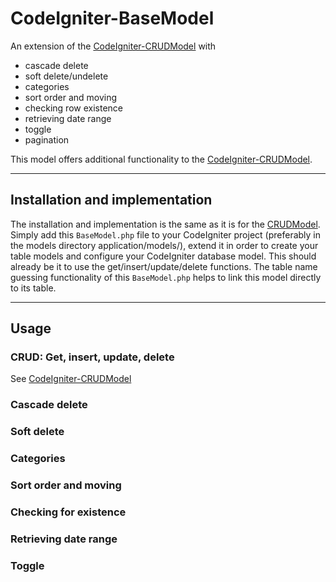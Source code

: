 # CodeIgniter-BaseModel

An extension of the [CodeIgniter-CRUDModel](https://github.com/thnaeff/CodeIgniter-CRUDModel) with
* cascade delete
* soft delete/undelete
* categories
* sort order and moving
* checking row existence
* retrieving date range
* toggle
* pagination


This model offers additional functionality to the [CodeIgniter-CRUDModel](https://github.com/thnaeff/CodeIgniter-CRUDModel). 

-----------


## Installation and implementation

The installation and implementation is the same as it is for the [CRUDModel](https://github.com/thnaeff/CodeIgniter-CRUDModel). Simply add this `BaseModel.php` file to your CodeIgniter project (preferably in the models directory application/models/), extend it in order to create your table models and configure your CodeIgniter database model. This should already be it to use the get/insert/update/delete functions. The table name guessing functionality of this `BaseModel.php` helps to link this model directly to its table.

-------------

## Usage

### CRUD: Get, insert, update, delete

See [CodeIgniter-CRUDModel](https://github.com/thnaeff/CodeIgniter-CRUDModel)


### Cascade delete


### Soft delete


### Categories


### Sort order and moving


### Checking for existence


### Retrieving date range


### Toggle





